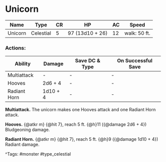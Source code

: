 # Unicorn

| Name | Type | CR | HP | AC | Speed |
|------|------|----|----|----|-------|
| Unicorn | Celestial | 5 | 97 (13d10 + 26) | 12 | walk: 50 ft. |

### Actions:

| Ability | Damage | Save DC & Type | On Successful Save |
|---------|--------|----------------|--------------------|
| Multiattack | - | - | - |
| Hooves | 2d6 + 4 | - | - |
| Radiant Horn | 1d10 + 4 | - | - |


**Multiattack.** The unicorn makes one Hooves attack and one Radiant Horn attack.

**Hooves.** {@atkr m} {@hit 7}, reach 5 ft. {@h}11 ({@damage 2d6 + 4}) Bludgeoning damage.

**Radiant Horn.** {@atkr m} {@hit 7}, reach 5 ft. {@h}9 ({@damage 1d10 + 4}) Radiant damage.

^Tags: #monster #type_celestial